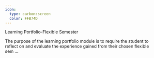 ```yaml
---
icon:
  type: carbon:screen
  color: FFB74D
---
```

Learning Portfolio-Flexible Semester

The purpose of the learning portfolio module is to require the student to reflect on and evaluate the experience gained from their chosen flexible sem ... 
